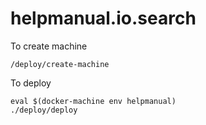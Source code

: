 helpmanual.io.search
====================

To create machine

```
/deploy/create-machine
```

To deploy

```
eval $(docker-machine env helpmanual)
./deploy/deploy
```
